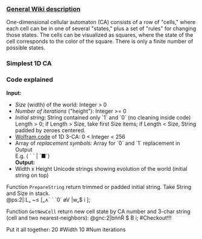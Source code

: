 ### [General Wiki description](https://en.wikipedia.org/wiki/Cellular_automaton)  
One-dimensional cellular automaton (CA) consists of a row of "cells," 
where each cell can be in one of several "states," plus a set of "rules" for changing those states. 
The cells can be visualized as squares, where the state of the cell corresponds to the color of the square. 
There is only a finite number of possible states.

### Simplest 1D CA

### Code explained
**Input:**  
- *Size* (width) of the world: Integer > 0
- *Number of iterations* ("height"): Integer >= 0
- *Initial string*: String contained only \`1\` and \`0\` (no cleaning inside code)  
Length > 0; if Length > Size, take first Size items; if Length < Size, String padded by zeroes centered.  
- [Wolfram code](https://en.wikipedia.org/wiki/Wolfram_code) of 1D 3-CA: 0 < Integer < 256  
- Array of *replacement symbols:* Array for \`0\` and \`1\` replacement in Output  
E.g. ⟨ \` \` | \`■\`⟩  
**Output:**  
- Width x Height Unicode strings showing evolution of the world (initial string on top)  

Function `PrepareString` return trimmed or padded initial string. 
Take String and Size in stack.  
@ps:2|:L„ ~≤ \[„⋏\` \` \`0\` øV |w„$ i \];

Function `GetNewCell` return new cell state by CA number and 3-char string (cell and two nearest‐neighbors):
@gnc:2|bṅṅṘ $ B i; #Checkout!!!

Put it all together:
20 #Width
10 #Num iterations

